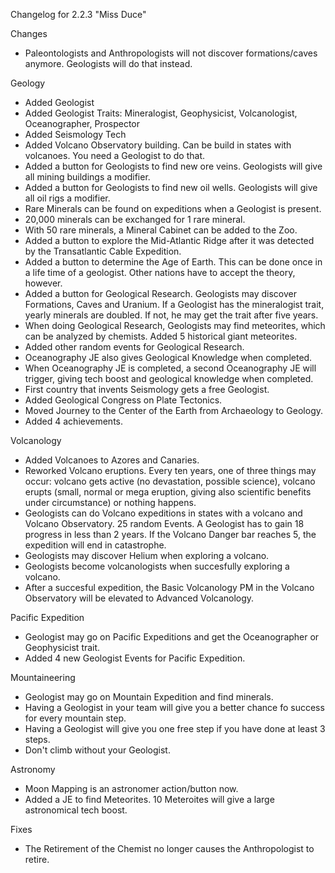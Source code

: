 Changelog for 2.2.3 "Miss Duce"

Changes
- Paleontologists and Anthropologists will not discover formations/caves anymore. Geologists will do that instead.

Geology
- Added Geologist
- Added Geologist Traits: Mineralogist, Geophysicist, Volcanologist, Oceanographer, Prospector
- Added Seismology Tech
- Added Volcano Observatory building. Can be build in states with volcanoes. You need a Geologist to do that.
- Added a button for Geologists to find new ore veins. Geologists will give all mining buildings a modifier.
- Added a button for Geologists to find new oil wells. Geologists will give all oil rigs a modifier.
- Rare Minerals can be found on expeditions when a Geologist is present.
- 20,000 minerals can be exchanged for 1 rare mineral.
- With 50 rare minerals, a Mineral Cabinet can be added to the Zoo.
- Added a button to explore the Mid-Atlantic Ridge after it was detected by the Transatlantic Cable Expedition.
- Added a button to determine the Age of Earth. This can be done once in a life time of a geologist. Other nations have to accept the theory, however.
- Added a button for Geological Research. Geologists may discover Formations, Caves and Uranium. If a Geologist has the mineralogist trait, yearly minerals are doubled. If not, he may get the trait after five years.
- When doing Geological Research, Geologists may find meteorites, which can be analyzed by chemists. Added 5 historical giant meteorites.
- Added other random events for Geological Research.
- Oceanography JE also gives Geological Knowledge when completed.
- When Oceanography JE is completed, a second Oceanography JE will trigger, giving tech boost and geological knowledge when completed.
- First country that invents Seismology gets a free Geologist.
- Added Geological Congress on Plate Tectonics.
- Moved Journey to the Center of the Earth from Archaeology to Geology.
- Added 4 achievements.

Volcanology
- Added Volcanoes to Azores and Canaries.
- Reworked Volcano eruptions. Every ten years, one of three things may occur: volcano gets active (no devastation, possible science), volcano erupts (small, normal or mega eruption, giving also scientific benefits under circumstance) or nothing happens.
- Geologists can do Volcano expeditions in states with a volcano and Volcano Observatory. 25 random Events. A Geologist has to gain 18 progress in less than 2 years. If the Volcano Danger bar reaches 5, the expedition will end in catastrophe.
- Geologists may discover Helium when exploring a volcano.
- Geologists become volcanologists when succesfully exploring a volcano.
- After a succesful expedition, the Basic Volcanology PM in the Volcano Observatory will be elevated to Advanced Volcanology.

Pacific Expedition
- Geologist may go on Pacific Expeditions and get the Oceanographer or Geophysicist trait.
- Added 4 new Geologist Events for Pacific Expedition.

Mountaineering
- Geologist may go on Mountain Expedition and find minerals.
- Having a Geologist in your team will give you a better chance fo success for every mountain step.
- Having a Geologist will give you one free step if you have done at least 3 steps.
- Don't climb without your Geologist.

Astronomy
- Moon Mapping is an astronomer action/button now.
- Added a JE to find Meteorites. 10 Meteroites will give a large astronomical tech boost.

Fixes
- The Retirement of the Chemist no longer causes the Anthropologist to retire.
